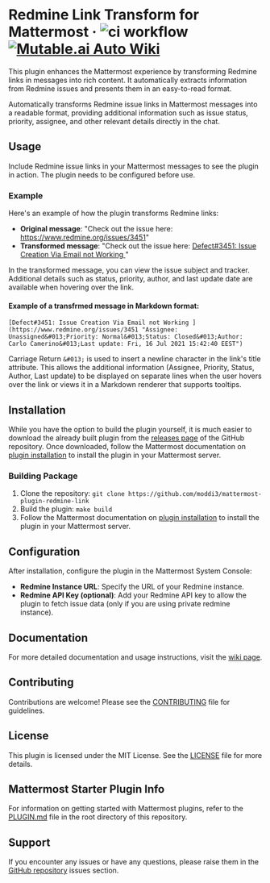 # Redmine Link Transform for Mattermost · ![ci workflow](https://github.com/moddi3/mattermost-plugin-redmine-link/actions/workflows/ci.yml/badge.svg) [![Mutable.ai Auto Wiki](https://img.shields.io/badge/Auto_Wiki-Mutable.ai-blue)](https://wiki.mutable.ai/moddi3/mattermost-plugin-redmine-link)

This plugin enhances the Mattermost experience by transforming Redmine links in messages into rich content. It automatically extracts information from Redmine issues and presents them in an easy-to-read format.

Automatically transforms Redmine issue links in Mattermost messages into a readable format, providing additional information such as issue status, priority, assignee, and other relevant details directly in the chat.

## Usage

Include Redmine issue links in your Mattermost messages to see the plugin in action. The plugin needs to be configured before use.

### Example

Here's an example of how the plugin transforms Redmine links:

- **Original message**: "Check out the issue here: https://www.redmine.org/issues/3451"
- **Transformed message**: "Check out the issue here: [Defect#3451: Issue Creation Via Email not Working ](https://www.redmine.org/issues/3451 "Assignee: Unassigned&#013;Priority: Normal&#013;Status: Closed&#013;Author: Carlo Camerino&NewLine;Last update: Fri, 16 Jul 2021 15:42:40 EEST")"

In the transformed message, you can view the issue subject and tracker. Additional details such as status, priority, author, and last update date are available when hovering over the link.
#### Example of a transfrmed message in Markdown format:
```
[Defect#3451: Issue Creation Via Email not Working ](https://www.redmine.org/issues/3451 "Assignee: Unassigned&#013;Priority: Normal&#013;Status: Closed&#013;Author: Carlo Camerino&#013;Last update: Fri, 16 Jul 2021 15:42:40 EEST")
```
Carriage Return `&#013;` is used to insert a newline character in the link's title attribute. This allows the additional information (Assignee, Priority, Status, Author, Last update) to be displayed on separate lines when the user hovers over the link or views it in a Markdown renderer that supports tooltips.

## Installation

While you have the option to build the plugin yourself, it is much easier to download the already built plugin from the [releases page](https://github.com/moddi3/mattermost-plugin-redmine-link/releases) of the GitHub repository. Once downloaded, follow the Mattermost documentation on [plugin installation](https://developers.mattermost.com/integrate/plugins/components/server/hello-world/#install-the-plugin) to install the plugin in your Mattermost server.

### Building Package

1. Clone the repository: `git clone https://github.com/moddi3/mattermost-plugin-redmine-link`
2. Build the plugin: `make build`
3. Follow the Mattermost documentation on [plugin installation](https://developers.mattermost.com/integrate/plugins/components/server/hello-world/#install-the-plugin) to install the plugin in your Mattermost server.

## Configuration

After installation, configure the plugin in the Mattermost System Console:

- **Redmine Instance URL**: Specify the URL of your Redmine instance.
- **Redmine API Key (optional)**: Add your Redmine API key to allow the plugin to fetch issue data (only if you are using private redmine instance).

## Documentation

For more detailed documentation and usage instructions, visit the [wiki page](https://wiki.mutable.ai/moddi3/mattermost-plugin-redmine-link).

## Contributing

Contributions are welcome! Please see the [CONTRIBUTING](CONTRIBUTING.md) file for guidelines.

## License

This plugin is licensed under the MIT License. See the [LICENSE](LICENSE) file for more details.

## Mattermost Starter Plugin Info
For information on getting started with Mattermost plugins, refer to the [PLUGIN.md](PLUGIN.md) file in the root directory of this repository.

## Support

If you encounter any issues or have any questions, please raise them in the [GitHub repository](https://github.com/moddi3/mattermost-plugin-redmine-link) issues section.
